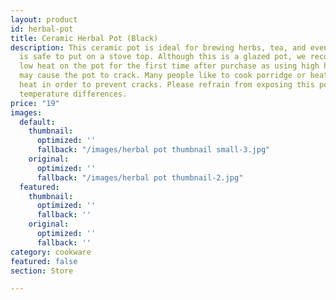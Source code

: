 ```yaml
---
layout: product
id: herbal-pot
title: Ceramic Herbal Pot (Black)
description: This ceramic pot is ideal for brewing herbs, tea, and even soups. This
  is safe to put on a stove top. Although this is a glazed pot, we recommend using
  low heat on the pot for the first time after purchase as using high heat immediately
  may cause the pot to crack. Many people like to cook porridge or heat water on low
  heat in order to prevent cracks. Please refrain from exposing this pot to extreme
  temperature differences.
price: "19"
images:
  default:
    thumbnail:
      optimized: ''
      fallback: "/images/herbal pot thumbnail small-3.jpg"
    original:
      optimized: ''
      fallback: "/images/herbal pot thumbnail-2.jpg"
  featured:
    thumbnail:
      optimized: ''
      fallback: ''
    original:
      optimized: ''
      fallback: ''
category: cookware
featured: false
section: Store

---
```


